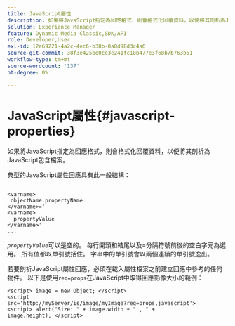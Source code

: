 ```yaml
---
title: JavaScript屬性
description: 如果將JavaScript指定為回應格式，則會格式化回覆資料，以便將其剖析為JavaScript&amp；trade； include檔案。
solution: Experience Manager
feature: Dynamic Media Classic,SDK/API
role: Developer,User
exl-id: 12e69221-4a2c-4ec6-b38b-0a8d98d3c4a6
source-git-commit: 38f3e425be0ce3e241fc18b477e3f68b7b763b51
workflow-type: tm+mt
source-wordcount: '137'
ht-degree: 0%

---
```


# JavaScript屬性{#javascript-properties}

如果將JavaScript指定為回應格式，則會格式化回覆資料，以便將其剖析為JavaScript包含檔案。

典型的JavaScript屬性回應具有此一般結構：

```
           
<varname> 
 objectName.propertyName 
</varname>=' 
<varname>
  propertyValue 
</varname>' 
...
```

*`propertyValue`*&#x200B;可以是空的。 每行開頭和結尾以及=分隔符號前後的空白字元為選用。 所有值都以單引號括住。 字串中的單引號會以兩個連續的單引號逸出。

若要剖析JavaScript屬性回應，必須在載入屬性檔案之前建立回應中參考的任何物件。 以下是使用`req=props`在JavaScript中取得回應影像大小的範例：

```
<script> image = new Object; </script> 
<script 
src='http://myServer/is/image/myImage?req=props,javascript'> 
<script> alert("Size: " + image.width + " , " + 
image.height); </script>
```
